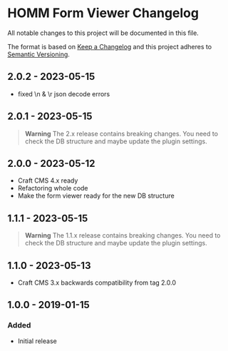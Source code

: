 # HOMM Form Viewer Changelog

All notable changes to this project will be documented in this file.

The format is based on [Keep a Changelog](http://keepachangelog.com/) and this project adheres
to [Semantic Versioning](http://semver.org/).

## 2.0.2 - 2023-05-15

- fixed \n & \r json decode errors

## 2.0.1 - 2023-05-15

> **Warning**
> The 2.x release contains breaking changes. You need to check the DB structure and maybe update the plugin settings.

## 2.0.0 - 2023-05-12

- Craft CMS 4.x ready
- Refactoring whole code
- Make the form viewer ready for the new DB structure

## 1.1.1 - 2023-05-15

> **Warning**
> The 1.1.x release contains breaking changes. You need to check the DB structure and maybe update the plugin settings.

## 1.1.0 - 2023-05-13

- Craft CMS 3.x backwards compatibility from tag 2.0.0

## 1.0.0 - 2019-01-15

### Added

- Initial release
